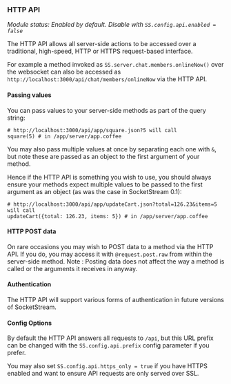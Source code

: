 ### HTTP API

_Module status: Enabled by default. Disable with `SS.config.api.enabled = false`_

The HTTP API allows all server-side actions to be accessed over a traditional, high-speed, HTTP or HTTPS request-based interface.

For example a method invoked as `SS.server.chat.members.onlineNow()` over the websocket can also be accessed as `http://localhost:3000/api/chat/members/onlineNow` via the HTTP API.


#### Passing values

You can pass values to your server-side methods as part of the query string:

``` coffee-script
# http://localhost:3000/api/app/square.json?5 will call
square(5) # in /app/server/app.coffee
```

You may also pass multiple values at once by separating each one with `&`, but note these are passed as an object to the first argument of your method.

Hence if the HTTP API is something you wish to use, you should always ensure your methods expect multiple values to be passed to the first argument as an object (as was the case in SocketStream 0.1):

``` coffee-script
# http://localhost:3000/api/app/updateCart.json?total=126.23&items=5 will call
updateCart({total: 126.23, items: 5}) # in /app/server/app.coffee
```

#### HTTP POST data

On rare occasions you may wish to POST data to a method via the HTTP API. If you do, you may access it with `@request.post.raw` from within the server-side method. Note : Posting data does not affect the way a method is called or the arguments it receives in anyway.


#### Authentication

The HTTP API will support various forms of authentication in future versions of SocketStream.


#### Config Options

By default the HTTP API answers all requests to `/api`, but this URL prefix can be changed with the `SS.config.api.prefix` config parameter if you prefer.

You may also set `SS.config.api.https_only = true` if you have HTTPS enabled and want to ensure API requests are only served over SSL.
